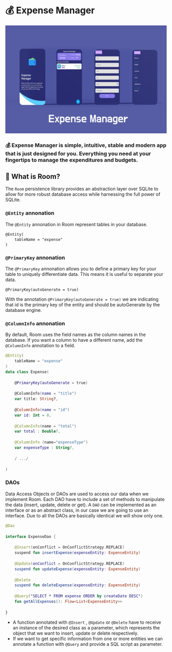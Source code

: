# 💰 Expense Manager
![](https://github.com/behzod1996/ExpenseManager/blob/master/Expense-Manager-Mock-Up.jpg)

### 💰 Expense Manager is simple, intuitive, stable and modern app that is just designed for you. Everything you need at your fingertips to manage the expenditures and budgets.

## 📄 What is Room?
The `Room`  persistence library provides an abstraction layer over SQLite to allow for more robust database access while harnessing the full power of SQLite.

### `@Entity` annonation
The `@Entity` annonation in Room represent tables in your database.

```koltin
@Entity(
    tableName = "expense"
)
```

### `@PrimaryKey` annonation
The `@PrimaryKey` annonation allows you to define a primary key for your table to uniquely differentiate data. This means it is useful to separate your data.

```koltin
@PrimaryKey(autoGenerate = true)
```
With the annotation `@PrimaryKey(autoGenerate = true)` we are indicating that id is the primary key of the entity and should be autoGenerate by the database engine.

### `@ColumnInfo` annonation
By default, Room uses the field names as the column names in the database. If you want a column to have a different name, add the `@ColumnInfo` annotation to a field.

```kotlin
@Entity(
    tableName = "expense"
)
data class Expense(

    @PrimaryKey(autoGenerate = true)

    @ColumnInfo(name = "title")
    var title: String?,

    @ColumnInfo(name = "id")
    var id: Int = 0,

    @ColumnInfo(name = "total")
    var total : Double?,

    @ColumnInfo (name="expenseType")
    var expenseType : String?,

    / .../

)

```

### DAOs
Data Access Objects or DAOs are used to access our data when we implement Room. Each DAO have to include a set of methods to manipulate the data (insert, update, delete or get).
A `DAO` can be implemented as an interface or as an abstract class, in our case we are going to use an interface. Due to all the DAOs are basically identical we will show only one.

```kotlin
@Dao

interface ExpenseDao {

    @Insert(onConflict = OnConflictStrategy.REPLACE)
    suspend fun insertExpense(expenseEntity: ExpenseEntity)

    @Update(onConflict = OnConflictStrategy.REPLACE)
    suspend fun updateExpense(expenseEntity: ExpenseEntity)

    @Delete
    suspend fun deleteExpense(expenseEntity: ExpenseEntity)

    @Query("SELECT * FROM expense ORDER by createDate DESC")
    fun getAllExpenses(): Flow<List<ExpenseEntity>>

}
```
- A function annotated with `@Insert` , `@Update` or `@Delete` have to receive an instance of the desired class as a parameter, which represents the object that we want to insert, update or delete respectively. 
- If we want to get specific information from one or more entities we can annotate a function with `@Query` and provide a SQL script as parameter.
